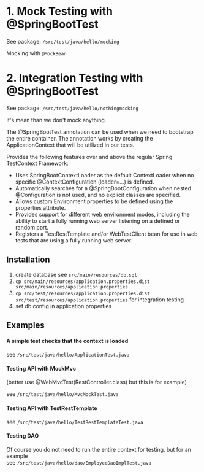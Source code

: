 # 1. Mock Testing with @SpringBootTest

See package: `/src/test/java/hello/mocking`

Mocking with `@MockBean`

# 2. Integration Testing with @SpringBootTest

See package: `/src/test/java/hello/nothingmocking`

It's mean than we don't mock anything.

The @SpringBootTest annotation can be used when we need to bootstrap the entire container. The annotation works by creating the ApplicationContext that will be utilized in our tests.

Provides the following features over and above the regular Spring TestContext Framework:
* Uses SpringBootContextLoader as the default ContextLoader when no specific @ContextConfiguration (loader=…) is defined.
* Automatically searches for a @SpringBootConfiguration when nested @Configuration is not used, and no explicit classes are specified.
* Allows custom Environment properties to be defined using the properties attribute.
* Provides support for different web environment modes, including the ability to start a fully running web server listening on a defined or random port.
* Registers a TestRestTemplate and/or WebTestClient bean for use in web tests that are using a fully running web server.

## Installation

1. create database see `src/main/resources/db.sql`
2. `cp src/main/resources/application.properties.dist src/main/resources/application.properties`
2. `cp src/test/resources/application.properties.dist src/test/resources/application.properties` for integration testing
3. set db config in application.properties

## Examples

#### A simple test checks that the context is loaded

see `/src/test/java/hello/ApplicationTest.java`

#### Testing API with MockMvc

(better use @WebMvcTest(RestController.class) but this is for example)

see `/src/test/java/hello/MvcMockTest.java`

#### Testing API with TestRestTemplate

see `/src/test/java/hello/TestRestTemplateTest.java`

#### Testing DAO 

Of course you do not need to run the entire context for testing, but for an example    
see `/src/test/java/hello/dao/EmployeeDaoImplTest.java`